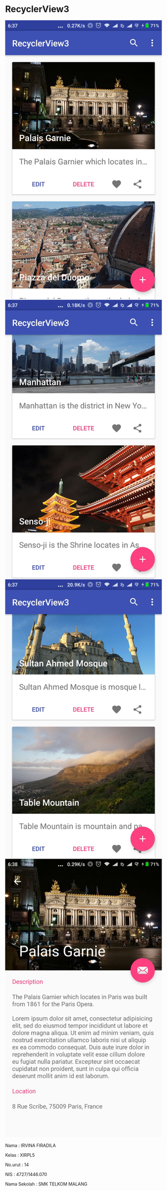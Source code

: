 # RecyclerView3



![Re3.jpeg](https://github.com/irvinafiradila/RecyclerView3/blob/master/Re3.jpeg)
![Re3.1.jpeg](https://github.com/irvinafiradila/RecyclerView3/blob/master/Re3.1.jpeg)
![Re3.2.jpeg](https://github.com/irvinafiradila/RecyclerView3/blob/master/Re3.2.jpeg)
![Re3.3.jpeg](https://github.com/irvinafiradila/RecyclerView3/blob/master/Re3.3.jpeg)




Nama            : IRVINA FIRADILA


Kelas           : XIRPL5


No.urut         : 14


NIS             : 4727/1446.070


Nama Sekolah    : SMK TELKOM MALANG
